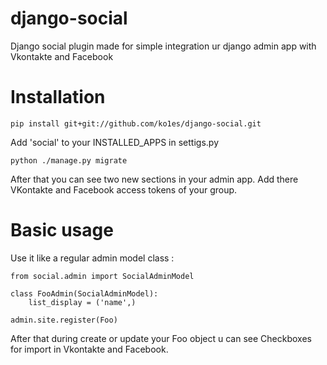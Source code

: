 django-social
===================

Django social plugin made for simple integration ur django admin app with Vkontakte and Facebook

Installation
============

    
    pip install git+git://github.com/ko1es/django-social.git
    

Add 'social' to your INSTALLED_APPS in settigs.py

    python ./manage.py migrate

After that you can see two new sections in your admin app. Add there VKontakte and Facebook access tokens of your group.

Basic usage
===========

Use it like a regular admin model class :
    
    from social.admin import SocialAdminModel

    class FooAdmin(SocialAdminModel):
        list_display = ('name',)

    admin.site.register(Foo)

After that during create or update your Foo object u can see Checkboxes for import in Vkontakte and Facebook.    
